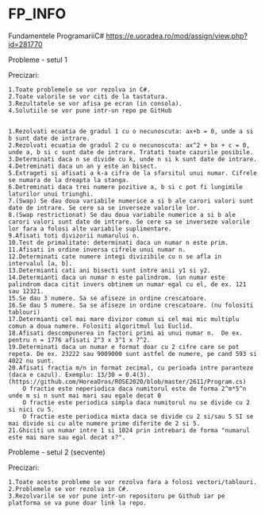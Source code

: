 # FP_INFO
Fundamentele ProgramariiC#
https://e.uoradea.ro/mod/assign/view.php?id=281770 

Probleme - setul 1

Precizari:

    1.Toate problemele se vor rezolva in C#. 
    2.Toate valorile se vor citi de la tastatura. 
    3.Rezultatele se vor afisa pe ecran (in consola). 
    4.Solutiile se vor pune intr-un repo pe GitHub


    1.Rezolvati ecuatia de gradul 1 cu o necunoscuta: ax+b = 0, unde a si b sunt date de intrare. 
    2.Rezolvati ecuatia de gradul 2 cu o necunoscuta: ax^2 + bx + c = 0, unde a, b si c sunt date de intrare. Tratati toate cazurile posibile. 
    3.Determinati daca n se divide cu k, unde n si k sunt date de intrare. 
    4.Detreminati daca un an y este an bisect. 
    5.Extrageti si afisati a k-a cifra de la sfarsitul unui numar. Cifrele se numara de la dreapta la stanga. 
    6.Detreminati daca trei numere pozitive a, b si c pot fi lungimile laturilor unui triunghi. 
    7.(Swap) Se dau doua variabile numerice a si b ale carori valori sunt date de intrare. Se cere sa se inverseze valorile lor. 
    8.(Swap restrictionat) Se dau doua variabile numerice a si b ale carori valori sunt date de intrare. Se cere sa se inverseze valorile lor fara a folosi alte variabile suplimentare.  
    9.Afisati toti divizorii numarului n. 
    10.Test de primalitate: determinati daca un numar n este prim.
    11.Afisati in ordine inversa cifrele unui numar n. 
    12.Determinati cate numere integi divizibile cu n se afla in intervalul [a, b]. 
    13.Determianti cati ani bisecti sunt intre anii y1 si y2.
    14.Determianti daca un numar n este palindrom. (un numar este palindrom daca citit invers obtinem un numar egal cu el, de ex. 121 sau 12321. 
    15.Se dau 3 numere. Sa se afiseze in ordine crescatoare. 
    16.Se dau 5 numere. Sa se afiseze in ordine crescatoare. (nu folositi tablouri)
    17.Determianti cel mai mare divizor comun si cel mai mic multiplu comun a doua numere. Folositi algoritmul lui Euclid. 
    18.Afisati descompunerea in factori primi ai unui numar n.  De ex. pentru n = 1776 afisati 2^3 x 3^1 x 7^2. 
    19.Determinati daca un numar e format doar cu 2 cifre care se pot repeta. De ex. 23222 sau 9009000 sunt astfel de numere, pe cand 593 si 4022 nu sunt. 
    20.Afisati fractia m/n in format zecimal, cu perioada intre paranteze (daca e cazul). Exemplu: 13/30 = 0.4(3). (https://github.com/HoreaOros/ROSE2020/blob/master/2611/Program.cs)
        O fractie este neperiodica daca numitorul este de forma 2^m*5^n unde m si n sunt mai mari sau egale decat 0
        O fractie este periodica simpla daca numitorul nu se divide cu 2 si nici cu 5. 
        O fractie este periodica mixta daca se divide cu 2 si/sau 5 SI se mai divide si cu alte numere prime diferite de 2 si 5. 
    21.Ghiciti un numar intre 1 si 1024 prin intrebari de forma "numarul este mai mare sau egal decat x?". 



Probleme - setul 2 (secvente)

Precizari:

    1.Toate aceste probleme se vor rezolva fara a folosi vectori/tablouri.
    2.Problemele se vor rezolva in C#. 
    3.Rezolvarile se vor pune intr-un repositoru pe Github iar pe platforma se va pune doar link la repo. 